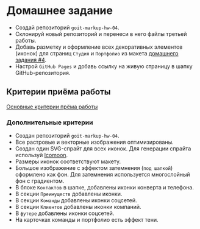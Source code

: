 # Домашнее задание

- Создай репозиторий `goit-markup-hw-04`.
- Склонируй новый репозиторий и перенеси в него файлы третьей работы.
- Добавь разметку и оформление всех декоративных элементов (иконок) для страниц
  `Студия` и `Портфолио` из макета
  [домашнего задания #4](<https://www.figma.com/file/VQ02IIL57fc33U4GP1WEdf/Web-Studio-(Version-2.0)?node-id=1589%3A0>).
- Настрой `GitHub Pages` и добавь ссылку на живую страницу в шапку
  GitHub-репозитория.

## Критерии приёма работы

[Основные критерии прёма работы](./criteria.md)

### Дополнительные критерии

- Создан репозиторий `goit-markup-hw-04`.
- Все растровые и векторные изображения оптимизированы.
- Создан один SVG-спрайт для всех иконок. Для генерации спрайта используй
  [Icomoon](https://icomoon.io/).
- Размеры иконок соответствуют макету.
- Большое изображение с эффектом затемнения (`под шапкой`) оформлено как фон.
  Для затемнения используется многослойный фон с градиентом.
- В блоке `Контактов` в шапке, добавлены иконки конверта и телефона.
- В секции `Преимуществ` добавлены иконки.
- В секции `Команды` добавлены иконки соцсетей.
- В секции `Клиентов` добавлены иконки компаний.
- В `футере` добавлены иконки соцсетей.
- На карточках команды и портфолио есть эффект тени.
